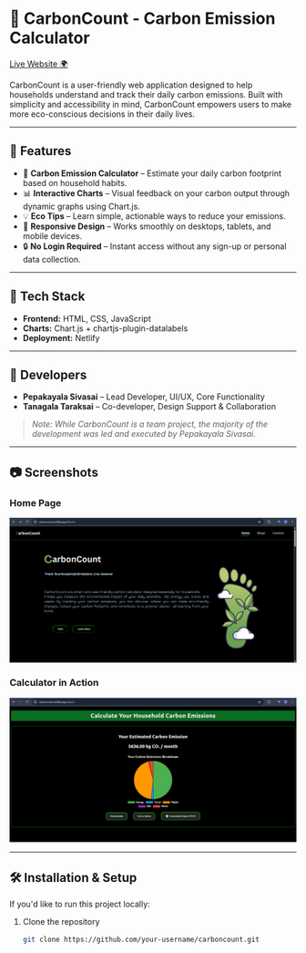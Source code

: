 # 🌱 CarbonCount - Carbon Emission Calculator

[Live Website 🌍](https://carboncount.netlify.app/#home)

CarbonCount is a user-friendly web application designed to help households understand and track their daily carbon emissions. Built with simplicity and accessibility in mind, CarbonCount empowers users to make more eco-conscious decisions in their daily lives.

---

## 🧠 Features

- 🔢 **Carbon Emission Calculator** – Estimate your daily carbon footprint based on household habits.
- 📊 **Interactive Charts** – Visual feedback on your carbon output through dynamic graphs using Chart.js.
- 💡 **Eco Tips** – Learn simple, actionable ways to reduce your emissions.
- 📱 **Responsive Design** – Works smoothly on desktops, tablets, and mobile devices.
- 🔒 **No Login Required** – Instant access without any sign-up or personal data collection.

---

## 🚀 Tech Stack

- **Frontend:** HTML, CSS, JavaScript
- **Charts:** Chart.js + chartjs-plugin-datalabels
- **Deployment:** Netlify

---

## 👥 Developers

- **Pepakayala Sivasai** – Lead Developer, UI/UX, Core Functionality  
- **Tanagala Taraksai** – Co-developer, Design Support & Collaboration

> *Note: While CarbonCount is a team project, the majority of the development was led and executed by Pepakayala Sivasai.*

---

## 📷 Screenshots

### Home Page  
![Home Screenshot](screenshots/homepage.png)

### Calculator in Action  
![Calculator Screenshot](screenshots/calculate.png)


---

## 🛠️ Installation & Setup

If you'd like to run this project locally:

1. Clone the repository  
   ```bash
   git clone https://github.com/your-username/carboncount.git
